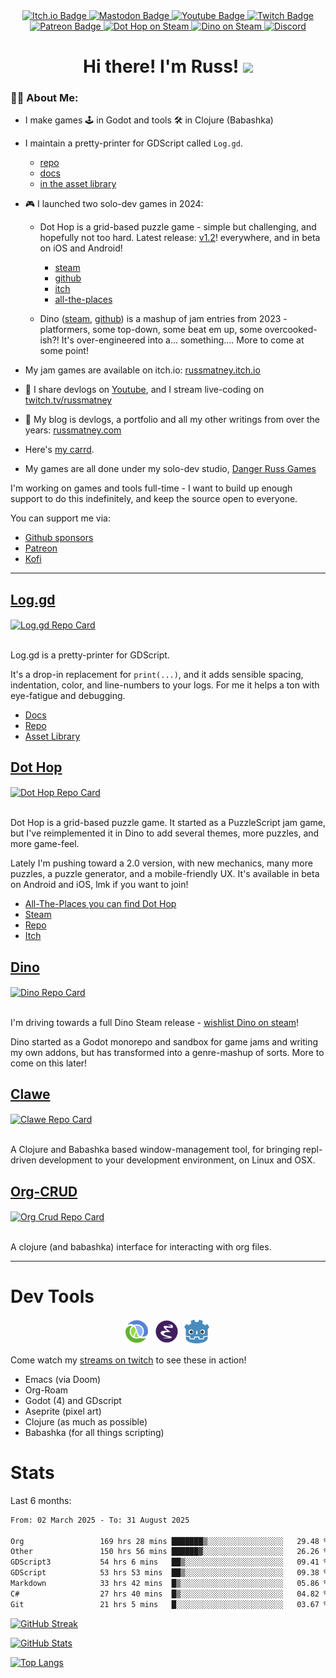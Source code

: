<link rel="stylesheet" href="https://cdn.jsdelivr.net/gh/devicons/devicon@latest/devicon.min.css">

<div id="header" align="center">
<div id="badges">
  <a href="https://russmatney.itch.io">
    <img src="https://img.shields.io/badge/Itch.io-red?style=for-the-badge&logo=itch.io&logoColor=white" alt="Itch.io Badge"/>
  </a>
  <a href="https://mastodon.gamedev.place/@russmatney">
    <img src="https://img.shields.io/badge/Mastodon-teal?style=for-the-badge&logo=mastodon&logoColor=white" alt="Mastodon Badge"/>
  </a>
  <a href="https://www.youtube.com/@russmatney">
    <img src="https://img.shields.io/badge/Youtube-red?style=for-the-badge&logo=youtube&logoColor=white" alt="Youtube Badge"/>
  </a>
  <a href="https://www.twitch.tv/russmatney">
    <img src="https://img.shields.io/badge/Twitch-purple?style=for-the-badge&logo=twitch&logoColor=white" alt="Twitch Badge"/>
  </a>
  <a href="https://www.patreon.com/russmatney">
    <img src="https://img.shields.io/badge/Patreon-red?style=for-the-badge&logo=patreon&logoColor=white" alt="Patreon Badge"/>
  </a>
  <a href="https://store.steampowered.com/app/2779710/Dot_Hop/">
    <img
    alt="Dot Hop on Steam"
    src="https://img.shields.io/badge/add%20to%20wishlist%20-%20?style=for-the-badge&logo=steam&label=Dot%20Hop&color=55abef" />
  </a>
  <a href="https://store.steampowered.com/app/2589550/Dino/">
    <img
    src="https://img.shields.io/badge/add%20to%20wishlist%20-%20?style=for-the-badge&logo=steam&label=Dino&color=55abef"
    alt="Dino on Steam" >
  </a>
  <a href="https://discord.gg/PQvfdApHFQ">
    <img alt="Discord" src="https://img.shields.io/discord/758750490015563776?style=for-the-badge&logo=discord&logoColor=fff&label=discord" />
  </a>
</div>

<h1>
  Hi there! I'm Russ!
  <img src="https://media.giphy.com/media/hvRJCLFzcasrR4ia7z/giphy.gif" width="30px"/>
</h1>
</div>

### :technologist: About Me:

- I make games :joystick: in Godot and tools :hammer_and_wrench: in Clojure (Babashka)

- I maintain a pretty-printer for GDScript called `Log.gd`.
  - [repo](https://github.com/russmatney/log.gd)
  - [docs](https://russmatney.github.io/log.gd/#/)
  - [in the asset library](https://godotengine.org/asset-library/asset/2696)

- :video_game: I launched two solo-dev games in 2024:

  - Dot Hop is a grid-based puzzle game - simple but challenging, and hopefully
    not too hard. Latest release:
    [v1.2](https://store.steampowered.com/news/app/2779710/view/539986853961400427)!
    everywhere, and in beta on iOS and Android!

    - [steam](https://store.steampowered.com/app/2779710/Dot_Hop/)
    - [github](https://github.com/russmatney/dothop)
    - [itch](https://russmatney.itch.io/dot-hop)
    - [all-the-places](https://russmatney.github.io/dothop/#/all-the-places)

  - Dino ([steam](https://store.steampowered.com/app/2589550/Dino/),
    [github](https://github.com/russmatney/dino)) is a mashup of jam entries
    from 2023 - platformers, some top-down, some beat em up, some
    overcooked-ish?! It's over-engineered into a... something.... More to come
    at some point!

- My jam games are available on itch.io: [russmatney.itch.io](https://russmatney.itch.io)

- :movie_camera: I share devlogs on [Youtube](https://www.youtube.com/@russmatney), and I stream live-coding on [twitch.tv/russmatney](https://twitch.tv/russmatney)

- :seedling: My blog is devlogs, a portfolio and all my other writings from over the years:
  [russmatney.com](https://russmatney.com/)

- Here's [my carrd](https://russmatney.carrd.co).

- My games are all done under my solo-dev studio, [Danger Russ Games](https://dangerrussgames.com)

I'm working on games and tools full-time - I want to build up enough support to
do this indefinitely, and keep the source open to everyone.

You can support me via:

- [Github sponsors](https://github.com/sponsors/russmatney)
- [Patreon](https://patreon.com/russmatney)
- [Kofi](https://ko-fi.com/russmatney)

---

## [Log.gd](https://github.com/russmatney/log.gd)

<a href="https://github.com/russmatney/log.gd">
  <img align="center"
  src="https://github-readme-stats.vercel.app/api/pin/?username=russmatney&repo=log.gd&theme=transparent"
  alt="Log.gd Repo Card" />
</a>
<br/>
<br/>

Log.gd is a pretty-printer for GDScript.

It's a drop-in replacement for `print(...)`, and it adds sensible spacing,
indentation, color, and line-numbers to your logs. For me it helps a ton with
eye-fatigue and debugging.

- [Docs](https://russmatney.github.io/log.gd/#/)
- [Repo](https://github.com/russmatney/log.gd)
- [Asset Library](https://godotengine.org/asset-library/asset/2696)

## [Dot Hop](https://github.com/russmatney/dothop)

<a href="https://github.com/russmatney/dothop">
  <img align="center"
  src="https://github-readme-stats.vercel.app/api/pin/?username=russmatney&repo=dothop&theme=transparent"
  alt="Dot Hop Repo Card" />
</a>
<br/>
<br/>

Dot Hop is a grid-based puzzle game. It started as a PuzzleScript jam game, but
I've reimplemented it in Dino to add several themes, more puzzles, and
more game-feel.

Lately I'm pushing toward a 2.0 version, with new mechanics, many more puzzles,
a puzzle generator, and a mobile-friendly UX. It's available in beta on Android
and iOS, lmk if you want to join!

- [All-The-Places you can find Dot Hop](https://russmatney.github.io/dothop/#/all-the-places)
- [Steam](https://store.steampowered.com/app/2779710/Dot_Hop/)
- [Repo](https://github.com/russmatney/dothop)
- [Itch](https://russmatney.itch.io/dot-hop)

## [Dino](https://github.com/russmatney/dino)

<a href="https://github.com/russmatney/dino">
  <img align="center" src="https://github-readme-stats.vercel.app/api/pin/?username=russmatney&repo=dino&theme=transparent" alt="Dino Repo Card" />
</a>
<br/>
<br/>

I'm driving towards a full Dino Steam release - [wishlist Dino on steam](https://store.steampowered.com/app/2589550/Dino/)!

Dino started as a Godot monorepo and sandbox for game jams and writing my own addons,
but has transformed into a genre-mashup of sorts. More to come on this later!

## [Clawe](https://github.com/russmatney/clawe)

<a href="https://github.com/russmatney/clawe">
  <img align="center" src="https://github-readme-stats.vercel.app/api/pin/?username=russmatney&repo=clawe&theme=transparent" alt="Clawe Repo Card" />
</a>
<br/>
<br/>

A Clojure and Babashka based window-management tool, for bringing repl-driven
development to your development environment, on Linux and OSX.

## [Org-CRUD](https://github.com/russmatney/org-crud)

<a href="https://github.com/russmatney/org-crud">
  <img align="center"
  src="https://github-readme-stats.vercel.app/api/pin/?username=russmatney&repo=org-crud&theme=transparent"
  alt="Org Crud Repo Card" />
</a>
<br/>
<br/>

A clojure (and babashka) interface for interacting with org files.

---

# Dev Tools

<div align="center">
  <img src="https://github.com/devicons/devicon/blob/develop/icons/clojure/clojure-original.svg" title="Clojure" alt="Clojure" width="40" height="40"/>&nbsp;
  <img src="https://github.com/devicons/devicon/blob/develop/icons/emacs/emacs-original.svg" title="Emacs" alt="Emacs" width="40" height="40"/>&nbsp;
  <img src="https://github.com/devicons/devicon/blob/develop/icons/godot/godot-original.svg" title="Godot" alt="Godot" width="40" height="40"/>&nbsp;
</div>

Come watch my [streams on twitch](https://twitch.tv/russmatney) to see these in action!

- Emacs (via Doom)
- Org-Roam
- Godot (4) and GDscript
- Aseprite (pixel art)
- Clojure (as much as possible)
- Babashka (for all things scripting)


# Stats

Last 6 months:

<!--START_SECTION:waka-->

```txt
From: 02 March 2025 - To: 31 August 2025

Org                 169 hrs 28 mins ███████▒░░░░░░░░░░░░░░░░░   29.48 %
Other               150 hrs 56 mins ██████▓░░░░░░░░░░░░░░░░░░   26.26 %
GDScript3           54 hrs 6 mins   ██▒░░░░░░░░░░░░░░░░░░░░░░   09.41 %
GDScript            53 hrs 53 mins  ██▒░░░░░░░░░░░░░░░░░░░░░░   09.38 %
Markdown            33 hrs 42 mins  █▒░░░░░░░░░░░░░░░░░░░░░░░   05.86 %
C#                  27 hrs 40 mins  █▒░░░░░░░░░░░░░░░░░░░░░░░   04.82 %
Git                 21 hrs 5 mins   █░░░░░░░░░░░░░░░░░░░░░░░░   03.67 %
```

<!--END_SECTION:waka-->

<!-- [![russmatney wakatime stats](https://github-readme-stats.vercel.app/api/wakatime?username=russmatney&custom_title=Last%207%20Days&theme=transparent)]() -->

[![GitHub Streak](http://github-readme-streak-stats.herokuapp.com?user=russmatney&theme=transparent&background=000000)]()

[![GitHub Stats](https://github-readme-stats.vercel.app/api?username=russmatney&theme=transparent&hide=prs,issues&show_icons=true)]()

[![Top Langs](https://github-readme-stats.vercel.app/api/top-langs/?username=russmatney&layout=compact&theme=transparent&hide=javascript,css&langs_count=7&hide_title=true)]()
